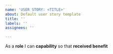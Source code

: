```yaml
---
name: 'USER STORY: <TITLE>'
about: Default user story template
title: ''
labels: ''
assignees: ''

---
```


As a **role** I can **capability** so that **received benefit**
